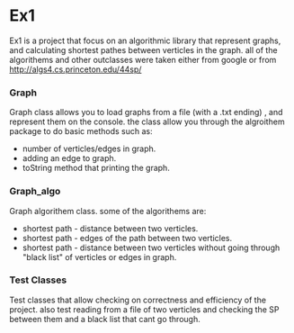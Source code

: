 # Ex1
Ex1 is a project that focus on an algorithmic library that represent graphs,
and calculating shortest pathes between verticles in the graph.
all of the algorithems and other outclasses were taken either from google or from http://algs4.cs.princeton.edu/44sp/

### Graph
Graph class allows you to load graphs from a file (with a .txt ending) ,
and represent them on the console.
the class allow you through the algroithem package to do basic methods such as:
* number of verticles/edges in graph.
* adding an edge to graph.
* toString method that printing the graph.

### Graph_algo 
Graph algorithem class.
some of the algorithems are:
* shortest path - distance between two verticles.
* shortest path - edges of the path between two verticles.
* shortest path - distance between two verticles without going through "black list" of verticles or edges in graph.

### Test Classes
Test classes that allow checking on correctness and efficiency of the project.
also test reading from a file of two verticles and checking the SP between them and a black list that cant go through.
